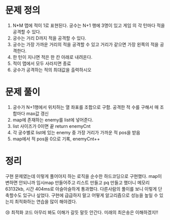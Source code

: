 # 문제 정의

1. N*M 맵에 적이 1로 표현된다. 궁수는 N+1 행에 3명이 있고 게임 의 각 턴마다 적을 공격할 수 있다.
2. 궁수는 거리 D까지 적을 공격할 수 있다.
3. 궁수는 가장 가까운 거리의 적을 공격할 수 있고 거리가 같으면 가장 왼쪽의 적을 공격한다.
4. 한 턴이 지나면 적은 한 칸 아래로 내려온다.
5. 적이 맵에서 모두 사라지면 종료
6. 궁수가 공격하는 적의 최대값을 출력하시오

# 문제 풀이

1. 궁수가 N+1행에서 위치하는 열 좌표를 조합으로 구함. 공격한 적 수를 구해서 매 조합마다 max값 갱신
2. map에 존재하는 enemy를 list에 넣어준다.
3. list 사이즈가 0이면 끝 return enemyCnt
4. 각 궁수별로 list에 있는 enemy 중 가장 거리가 가까운 적 pos을 받음
5. map에서 적 pos을 0으로 기록, enemyCnt++

# 정리

구현 문제였는데 이렇게 풀어야지 하는 로직을 순수한 하드코딩으로 구현했다. map이 변하면 안되니까 임시map 만들어주고 리스트 만들고 pq 만들고 했더니 메모리 63132kb, 시간 404ms로 아슬아슬하게 통과했다. 다른사람의 풀이를 보니 이렇게 단축할수도 있구나 싶었다. 구현에 급급하지 말고 어떻게 알고리즘으로 성능을 높일 수 있는지 최적화하는 연습을 많이 해야겠다.

😢 최적화 코드 아무리 봐도 이해가 갈듯 말듯 안간다. 미래의 최은송은 이해하겠지‼️  
